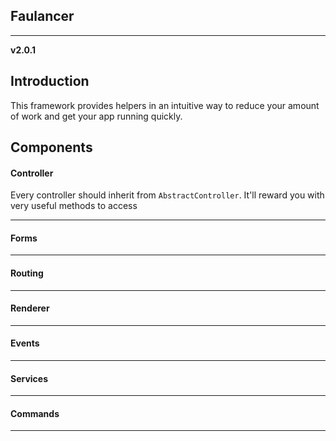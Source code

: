 ## Faulancer
***
**v2.0.1**

## Introduction
This framework provides helpers in an intuitive way 
to reduce your amount of work and get your app running quickly.

## Components

#### Controller
Every controller should inherit from `AbstractController`. It'll reward you with very useful methods to access
***
#### Forms
***
#### Routing

***
#### Renderer
***
#### Events
***
#### Services
***
#### Commands
***

